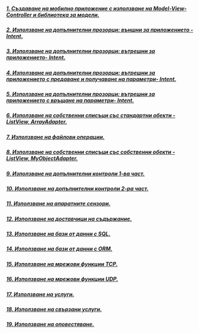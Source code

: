 ##### [1. Създаване на мобилно приложение с използване на Model-View-Controller и библиотека за модели.](https://github.com/vakovsky/Android/tree/main/csAndroid/parts/2024-09-25)
#####  [2. Използване на допълнителни прозорци: външни за приложението - Intent.](https://github.com/vakovsky/Android/tree/main/csAndroid/parts/2024-10-02)
#####  [3. Използване на допълнителни прозорци: вътрешни за приложението- Intent.](https://github.com/vakovsky/Android/tree/main/csAndroid/parts/2024-10-09)
#####  [4. Използване на допълнителни прозорци: вътрешни за приложението с предаване и получаване на параметри- Intent.](https://github.com/vakovsky/Android/tree/main/csAndroid/parts/2024-10-16)
#####  [5. Използване на допълнителни прозорци: вътрешни за приложението с връщане на параметри- Intent.](https://github.com/vakovsky/Android/tree/main/csAndroid/parts/2024-10-23)
#####  [6. Използване на собственни списъци със стандартни обекти - ListView, ArrayAdapter.](https://github.com/vakovsky/Android/tree/main/csAndroid/parts/2024-10-30)
#####  [7. Използване на файлови операции.](https://github.com/vakovsky/Android/tree/main/csAndroid/parts/2024-11-06)
#####  [8. Използване на собственни списъци със собственни обекти - ListView, MyObjectAdapter.](https://github.com/vakovsky/Android/tree/main/csAndroid/parts/2024-11-13)
#####  [9. Използване на допълнителни контроли 1-ва част.](https://github.com/vakovsky/Android/tree/main/csAndroid/parts/2024-11-20)
#####  [10. Използване на допълнителни контроли 2-ра част.](https://github.com/vakovsky/Android/tree/main/csAndroid/parts/2024-11-27)
#####  [11. Използване на апаратните сензори.](https://github.com/vakovsky/Android/tree/main/csAndroid/parts/2024-12-04)
#####  [12. Използване на доставчици на съдържание.](https://github.com/vakovsky/Android/tree/main/csAndroid/parts/2024-12-11)
#####  [13. Използване на бази от данни с SQL.](https://github.com/vakovsky/Android/tree/main/csAndroid/parts/2025-01-08)
#####  [14. Използване на бази от данни с ORM.](https://github.com/vakovsky/Android/tree/main/csAndroid/parts/2025-01-15)
#####  [15. Използване на мрежови функции TCP.](https://github.com/vakovsky/Android/tree/main/csAndroid/parts/2025-01-22)
#####  [16. Използване на мрежови функции UDP.](https://github.com/vakovsky/Android/tree/main/csAndroid/parts/2025-01-29)
#####  [17. Използване на услуги.](https://github.com/vakovsky/Android/tree/main/csAndroid/parts/2025-03-19)
#####  [18. Използване на свързани услуги.](https://github.com/vakovsky/Android/tree/main/csAndroid/parts/2025-03-19)
#####  [19. Използване на оповестяване.](https://github.com/vakovsky/Android/tree/main/csAndroid/parts/2025-03-26)
